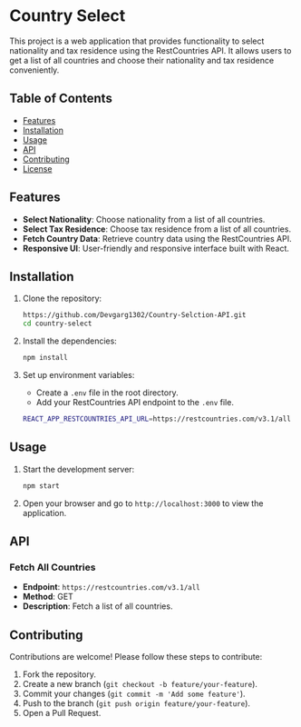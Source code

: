 # Country Select

This project is a web application that provides functionality to select nationality and tax residence using the RestCountries API. It allows users to get a list of all countries and choose their nationality and tax residence conveniently.

## Table of Contents

- [Features](#features)
- [Installation](#installation)
- [Usage](#usage)
- [API](#api)
- [Contributing](#contributing)
- [License](#license)

## Features

- **Select Nationality**: Choose nationality from a list of all countries.
- **Select Tax Residence**: Choose tax residence from a list of all countries.
- **Fetch Country Data**: Retrieve country data using the RestCountries API.
- **Responsive UI**: User-friendly and responsive interface built with React.

## Installation

1. Clone the repository:
    ```sh
    https://github.com/Devgarg1302/Country-Selction-API.git
    cd country-select
    ```

2. Install the dependencies:
    ```sh
    npm install
    ```

3. Set up environment variables:
    - Create a `.env` file in the root directory.
    - Add your RestCountries API endpoint to the `.env` file.
    ```sh
    REACT_APP_RESTCOUNTRIES_API_URL=https://restcountries.com/v3.1/all
    ```

## Usage

1. Start the development server:
    ```sh
    npm start
    ```

2. Open your browser and go to `http://localhost:3000` to view the application.

## API

### Fetch All Countries

- **Endpoint**: `https://restcountries.com/v3.1/all`
- **Method**: GET
- **Description**: Fetch a list of all countries.

## Contributing

Contributions are welcome! Please follow these steps to contribute:

1. Fork the repository.
2. Create a new branch (`git checkout -b feature/your-feature`).
3. Commit your changes (`git commit -m 'Add some feature'`).
4. Push to the branch (`git push origin feature/your-feature`).
5. Open a Pull Request.
